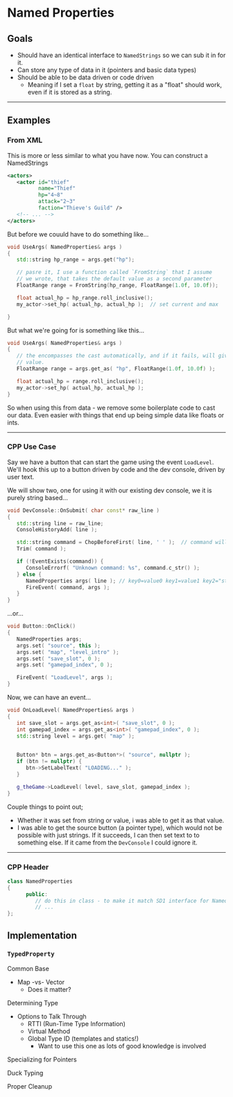 Named Properties
======

## Goals

- Should have an identical interface to `NamedStrings` so we can sub it in for it.
- Can store any type of data in it (pointers and basic data types)
- Should be able to be data driven or code driven
  - Meaning if I set a `float` by string, getting it as a "float" should work, even if it is stored as a string.

------
## Examples

### From XML
This is more or less similar to what you have now.  You can 
construct a NamedStrings 
```xml
<actors>
   <actor id="thief"
          name="Thief"
          hp="4~8"
          attack="2~3"
          faction="Thieve's Guild" />
   <!-- ... -->
</actors>
```

But before we couuld have to do something like...

```cpp
void UseArgs( NamedProperties& args )
{
   std::string hp_range = args.get("hp"); 

   // pasre it, I use a function called `FromString` that I assume 
   // we wrote, that takes the default value as a second parameter
   FloatRange range = FromString(hp_range, FloatRange(1.0f, 10.0f));  

   float actual_hp = hp_range.roll_inclusive(); 
   my_actor->set_hp( actual_hp, actual_hp );  // set current and max

}
```

But what we're going for is something like this...

```cpp
void UseArgs( NamedProperties& args )
{
   // the encompasses the cast automatically, and if it fails, will give us a default
   // value.
   FloatRange range = args.get_as( "hp", FloatRange(1.0f, 10.0f) ); 

   float actual_hp = range.roll_inclusive();
   my_actor->set_hp( actual_hp, actual_hp ); 
}

```

So when using this from data - we remove some boilerplate code to cast our data.  Even easier with things that 
end up being simple data like floats or ints. 


------
### CPP Use Case
Say we have a button that can start the game using the event `LoadLevel`.  We'll hook this 
up to a button driven by code and the dev console, driven by user text.

We will show two, one for using it with our existing dev console, we it is purely string based...
```cpp
void DevConsole::OnSubmit( char const* raw_line ) 
{
   std::string line = raw_line;
   ConsoleHistoryAdd( line ); 

   std::string command = ChopBeforeFirst( line, ' ' );  // command will be all text before first space, line will be all text after
   Trim( command ); 

   if (!EventExists(command)) {
      ConsoleErrorf( "Unknown command: %s", command.c_str() ); 
   } else {
      NamedProperties args( line ); // key0=value0 key1=value1 key2="string value" 
      FireEvent( command, args ); 
   }
}
```

...or...

```cpp
void Button::OnClick()
{
   NamedProperties args; 
   args.set( "source", this ); 
   args.set( "map", "level_intro" ); 
   args.set( "save_slot", 0 );
   args.set( "gamepad_index", 0 ); 

   FireEvent( "LoadLevel", args ); 
}
```

Now, we can have an event...

```cpp
void OnLoadLevel( NamedProperties& args )
{
   int save_slot = args.get_as<int>( "save_slot", 0 ); 
   int gamepad_index = args.get_as<int>( "gamepad_index", 0 ); 
   std::string level = args.get( "map" ); 
   

   Button* btn = args.get_as<Button*>( "source", nullptr );
   if (btn != nullptr) {
      btn->SetLabelText( "LOADING..." ); 
   }

   g_theGame->LoadLevel( level, save_slot, gamepad_index ); 
}
```

Couple things to point out; 
- Whether it was set from string or value, i was able to get it as that value.
- I was able to get the source button (a pointer type), which would not be possible with just strings.  If it succeeds,
  I can then set text to to something else.  If it came from the `DevConsole` I could ignore it.


------
### CPP Header
```cpp
class NamedProperties
{
      public:
         // do this in class - to make it match SD1 interface for NamedStrings
         // ...
};
```


## Implementation

### `TypedProperty`

Common Base
- Map -vs- Vector
  - Does it matter?

Determining Type
  - Options to Talk Through
    - RTTI (Run-Time Type Information)
    - Virtual Method
    - Global Type ID (templates and statics!)
      - Want to use this one as lots of good knowledge is involved

Specializing for Pointers

Duck Typing

Proper Cleanup
